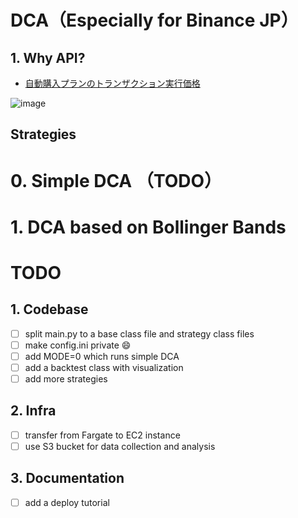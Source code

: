 # DCA（Especially for Binance JP）
## 1. Why API?
- [自動購入プランのトランザクション実行価格](https://www.binance.com/ja/earn/auto-invest#:~:text=10.,-%E8%87%AA%E5%8B%95%E8%B3%BC%E5%85%A5%E3%83%97%E3%83%A9%E3%83%B3)

![image](https://github.com/owaranainatsu/binanceDCA/assets/57721325/74a4d2ca-117d-458a-9acd-f44f1a1486d0)

## Strategies
# 0. Simple DCA （TODO）
# 1. DCA based on Bollinger Bands
# TODO
## 1. Codebase
- [ ] split main.py to a base class file and strategy class files
- [ ] make config.ini private 😄
- [ ] add MODE=0 which runs simple DCA 
- [ ] add a backtest class with visualization
- [ ] add more strategies

## 2. Infra
- [ ] transfer from Fargate to EC2 instance
- [ ] use S3 bucket for data collection and analysis
## 3. Documentation
- [ ] add a deploy tutorial
